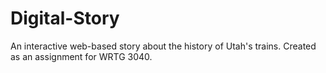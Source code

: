 # Digital-Story
An interactive web-based story about the history of Utah's trains. Created as an assignment for WRTG 3040.
